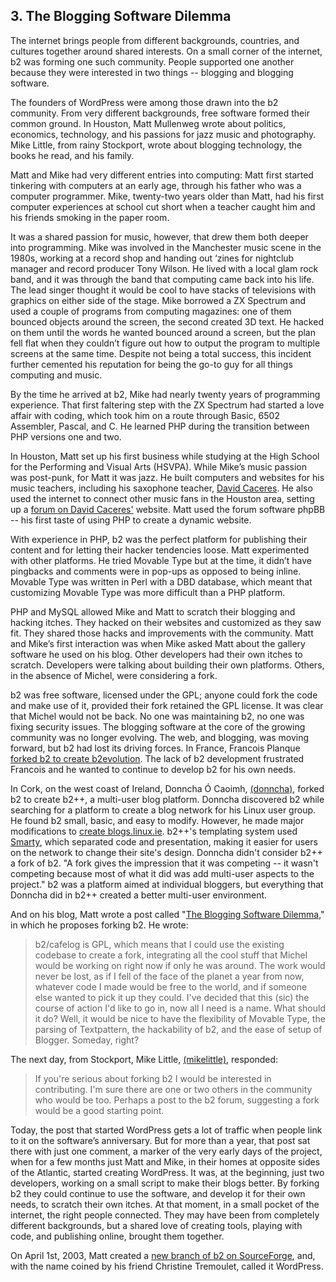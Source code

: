 ## 3. The Blogging Software Dilemma

The internet brings people from different backgrounds, countries, and cultures together around shared interests. On a small corner of the internet, b2 was forming one such community. People supported one another because they were interested in two things -- blogging and blogging software. 

The founders of WordPress were among those drawn into the b2 community. From very different backgrounds, free software formed their common ground. In Houston, Matt Mullenweg wrote about politics, economics, technology, and his passions for jazz music and photography.  Mike Little, from rainy Stockport, wrote about blogging technology, the books he read, and his family. 

Matt and Mike had very different entries into computing: Matt first started tinkering with computers at an early age, through his father who was a computer programmer. Mike, twenty-two years older than Matt, had his first computer experiences at school cut short when a teacher caught him and his friends smoking in the paper room. 

It was a shared passion for music, however, that drew them both deeper into programming. Mike was involved in the Manchester music scene in the 1980s, working at a record shop and handing out ‘zines for nightclub manager and record producer Tony Wilson. He lived with a local glam rock band, and it was through the band that computing came back into his life. The lead singer thought it would be cool to have stacks of televisions with graphics on either side of the stage. Mike borrowed a ZX Spectrum and used a couple of programs from computing magazines: one of them bounced objects around the screen, the second created 3D text. He hacked on them until the words he wanted bounced around a screen, but the plan fell flat when they couldn’t figure out how to output the program to multiple screens at the same time. Despite not being a total success, this incident further cemented his reputation for being the go-to guy for all things computing and music.

By the time he arrived at b2, Mike had nearly twenty years of programming experience. That first faltering step with the ZX Spectrum had started a love affair with coding, which took him on a route through Basic, 6502 Assembler, Pascal, and C. He learned PHP during the transition between PHP versions one and two.

In Houston, Matt set up his first business while studying at the High School for the Performing and Visual Arts (HSVPA). While Mike’s music passion was post-punk, for Matt it was jazz. He built computers and websites for his music teachers, including his saxophone teacher, [David Caceres](http://web.archive.org/web/20020329153221/http://davidcaceres.com/). He also used the internet to connect other music fans in the Houston area, setting up a [forum on David Caceres'](http://web.archive.org/web/20020202222327/http://davidcaceres.com/forum/) website. Matt used the forum software phpBB -- his first taste of using PHP to create a dynamic website.


With experience in PHP, b2 was the perfect platform for publishing their content and for letting their hacker tendencies loose. Matt experimented with other platforms. He tried Movable Type but at the time, it didn’t have pingbacks and comments were in pop-ups as opposed to being inline. Movable Type was written in Perl with a DBD database, which meant that customizing Movable Type was more difficult than a PHP platform.


PHP and MySQL allowed Mike and Matt to scratch their blogging and hacking itches. They hacked on their websites and customized as they saw fit. They shared those hacks and improvements with the community. Matt and Mike’s first interaction was when Mike asked Matt about the gallery software he used on his blog. Other developers had their own itches to scratch. Developers were talking about building their own platforms. Others, in the absence of Michel, were considering a fork.


b2 was free software, licensed under the GPL; anyone could fork the code and make use of it, provided their fork retained the GPL license. It was clear that Michel would not be back. No one was maintaining b2, no one was fixing security issues. The blogging software at the core of the growing community was no longer evolving. The web, and blogging, was moving forward, but b2 had lost its driving forces. In France, Francois Planque [forked b2 to create b2evolution](http://fplanque.net/Blog/devblog/2003/05/10/b2_evolution_new_features_summary). The lack of b2 development frustrated Francois and he wanted to continue to develop b2 for his own needs. 

In Cork, on the west coast of Ireland, Donncha Ó Caoimh, [(donncha)](http://profiles.wordpress.org/donncha/), forked b2 to create b2++, a multi-user blog platform. Donncha discovered b2 while searching for a platform to create a blog network for his Linux user group. He found b2 small, basic, and easy to modify. However, he made major modifications to [create blogs.linux.ie](http://web.archive.org/web/20030302025915/http://blogs.linux.ie/). b2++'s templating system used [Smarty](http://www.smarty.net/), which separated code and presentation, making it easier for users on the network to change their site's design. Donncha didn't consider b2++ a fork of b2.  "A fork gives the impression that it was competing -- it wasn't competing because most of what it did was add multi-user aspects to the project." b2 was a platform aimed at individual bloggers, but everything that Donncha did in b2++ created a better multi-user environment.


And on his blog, Matt wrote a post called "[The Blogging Software Dilemma](http://ma.tt/2003/01/the-blogging-software-dilemma/)," in which he proposes forking b2. He wrote:

> b2/cafelog is GPL, which means that I could use the existing codebase to create a fork, integrating all the cool stuff that Michel would be working on right now if only he was around. The work would never be lost, as if I fell of the face of the planet a year from now, whatever code I made would be free to the world, and if someone else wanted to pick it up they could. I've decided that this (sic) the course of action I'd like to go in, now all I need is a name. What should it do? Well, it would be nice to have the flexibility of Movable Type, the parsing of Textpattern, the hackability of b2, and the ease of setup of Blogger. Someday, right?

The next day, from Stockport, Mike Little, [(mikelittle)](http://profiles.wordpress.org/mikelittle), responded:

> If you're serious about forking b2 I would be interested in contributing. I'm sure there are one or two others in the community who would be too. Perhaps a post to the b2 forum, suggesting a fork would be a good starting point.

Today, the post that started WordPress gets a lot of traffic when people link to it on the software’s anniversary. But for more than a year, that post sat there with just one comment, a marker of the very early days of the project, when for a few months just Matt and Mike, in their homes at opposite sides of the Atlantic, started creating WordPress. It was, at the beginning, just two developers, working on a small script to make their blogs better. By forking b2 they could continue to use the software, and develop it for their own needs, to scratch their own itches. At that moment, in a small pocket of the internet, the right people connected. They may have been from completely different backgrounds, but a shared love of creating tools, playing with code, and publishing online, brought them together.

On April 1st, 2003, Matt created a [new branch of b2 on SourceForge](http://cafelog.cvs.sourceforge.net/viewvc/cafelog/), and, with the name coined by his friend Christine Tremoulet, called it WordPress.
